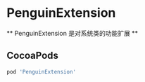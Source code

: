 # PenguinExtension

** PenguinExtension 是对系统类的功能扩展 **

## CocoaPods

```ruby
pod 'PenguinExtension'
```
